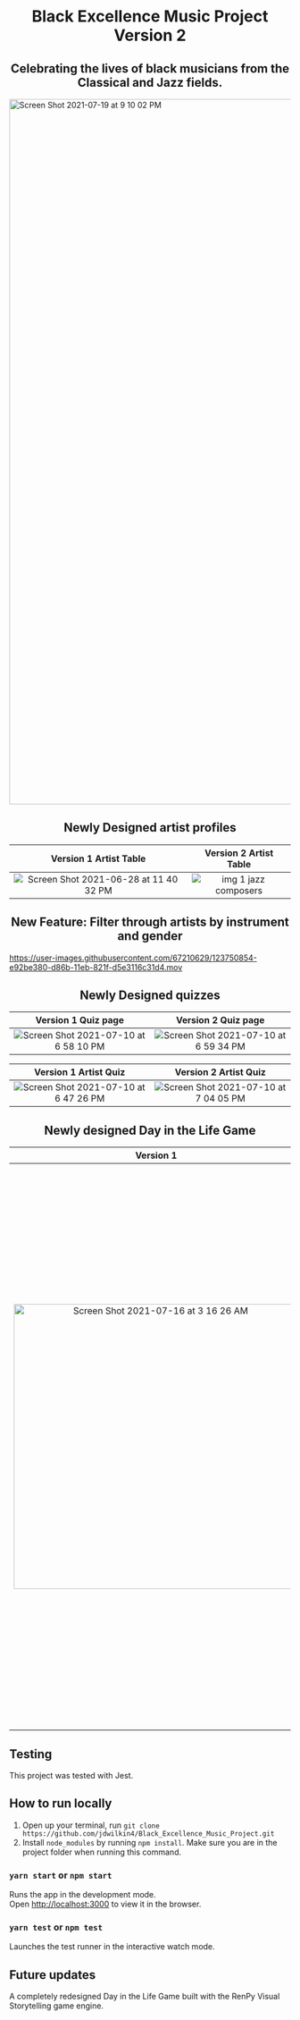 
<div align="center">
  
# Black Excellence Music Project Version 2
  ## Celebrating the lives of black musicians from the Classical and Jazz fields. 
</div>

<img width="1262" alt="Screen Shot 2021-07-19 at 9 10 02 PM" src="https://user-images.githubusercontent.com/67210629/126260582-312aa6d6-0055-4879-a2e5-50f1cf38ab86.png">



<div align="center">

## Newly Designed artist profiles
</div>

Version 1 Artist Table    |  Version 2 Artist Table
:-------------------------:|:-------------------------:
![Screen Shot 2021-06-28 at 11 40 32 PM](https://user-images.githubusercontent.com/67210629/123749396-3c9d3200-d86a-11eb-95df-784c2ee52fa3.png)  | ![img 1 jazz composers](https://user-images.githubusercontent.com/67210629/123750393-61de7000-d86b-11eb-82bf-cfb978db2efb.png)

<div align="center">

## New Feature: Filter through artists by instrument and gender
</div>

https://user-images.githubusercontent.com/67210629/123750854-e92be380-d86b-11eb-821f-d5e3116c31d4.mov

<div align="center">

## Newly Designed quizzes
</div>


Version 1 Quiz page      |  Version 2 Quiz page
:-------------------------:|:-------------------------:
![Screen Shot 2021-07-10 at 6 58 10 PM](https://user-images.githubusercontent.com/67210629/125180610-cb864480-e1b0-11eb-8cdb-2452980d9b08.png)  | ![Screen Shot 2021-07-10 at 6 59 34 PM](https://user-images.githubusercontent.com/67210629/125180625-f96b8900-e1b0-11eb-9867-1195ae881f6f.png)

Version 1 Artist Quiz     |  Version 2 Artist Quiz
:-------------------------:|:-------------------------:
![Screen Shot 2021-07-10 at 6 47 26 PM](https://user-images.githubusercontent.com/67210629/125180470-46e6f680-e1af-11eb-8b60-1112d023f920.png)  | ![Screen Shot 2021-07-10 at 7 04 05 PM](https://user-images.githubusercontent.com/67210629/125180681-a5ad6f80-e1b1-11eb-9492-7e3cf8be671e.png)


<div align="center">

## Newly designed Day in the Life Game
</div>

  Version 1                |  Version 2
:-------------------------:|:-------------------------:
<img width="510" alt="Screen Shot 2021-07-16 at 3 16 26 AM" src="https://user-images.githubusercontent.com/67210629/125932776-edcc9a83-e3f3-4f21-a8a7-f8fb4ebf237d.png"> |  <img width="1007" alt="Screen Shot 2021-07-16 at 3 17 52 AM" src="https://user-images.githubusercontent.com/67210629/125932908-0ac5ce7a-3d60-4ece-9a0c-4d881b58e0b7.png">


## Testing
This project was tested with Jest.


## How to run locally
1. Open up your terminal, run `git clone https://github.com/jdwilkin4/Black_Excellence_Music_Project.git`
2. Install `node_modules` by running `npm install`. Make sure you are in the project folder when running this command. 

### `yarn start` or `npm start`

Runs the app in the development mode.\
Open [http://localhost:3000](http://localhost:3000) to view it in the browser.


### `yarn test` or `npm test`
Launches the test runner in the interactive watch mode.

## Future updates
A completely redesigned Day in the Life Game built with the RenPy Visual Storytelling game engine. 







